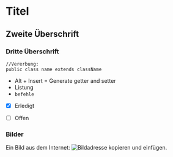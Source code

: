 # Titel
## Zweite Überschrift
### Dritte Überschrift

```
//Vererbung:
public class name extends className
```

- Alt + Insert = Generate getter and setter
- Listung
- `befehle`

- [x] Erledigt
- [ ] Offen


### Bilder
Ein Bild aus dem Internet:
![Bildadresse kopieren und einfügen.](https://pbs.twimg.com/media/FMtAtFDXoAEVfUd.jpg "Bild aus dem Internet")